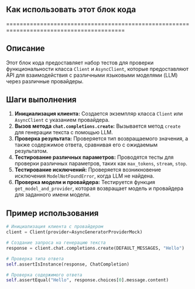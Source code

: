 ## Как использовать этот блок кода
=========================================================================================

Описание
-------------------------
Этот блок кода предоставляет набор тестов для проверки функциональности класса `Client` и `AsyncClient`,  которые предоставляют API для взаимодействия с различными языковыми моделями (LLM) через различные провайдеры. 

Шаги выполнения
-------------------------
1. **Инициализация клиента:** Создается экземпляр класса `Client` или `AsyncClient` с указанием провайдера. 
2. **Вызов метода `chat.completions.create`:** Вызывается метод `create` для генерации текста с помощью LLM. 
3. **Проверка результата:** Проверяется тип возвращаемого значения, а также содержимое ответа, сравнивая его с ожидаемым результатом.
4. **Тестирование различных параметров:** Проводятся тесты для проверки различных параметров, таких как `max_tokens`, `stream`, `stop`.
5. **Тестирование исключений:** Проверяется возникновение исключения `ModelNotFoundError`, когда LLM не найдена.
6. **Проверка модели и провайдера:** Тестируется функция `get_model_and_provider`, которая возвращает модель и провайдера для заданного имени модели.

Пример использования
-------------------------

```python
# Инициализация клиента с провайдером 
client = Client(provider=AsyncGeneratorProviderMock)

# Создание запроса на генерацию текста
response = client.chat.completions.create(DEFAULT_MESSAGES, "Hello")

# Проверка типа ответа
self.assertIsInstance(response, ChatCompletion)

# Проверка содержимого ответа
self.assertEqual("Hello", response.choices[0].message.content)
```